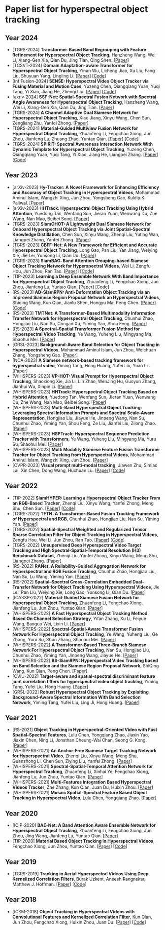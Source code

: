 # Paper list for hyperspectral object tracking

## Year 2024
* [TGRS-2024] **Transformer-Based Band Regrouping with Feature Refinement for Hyperspectral Object Tracking**, Hanzheng Wang, Wei Li, Xiang-Gen Xia, Qian Du, Jing Tian, Qing Shen.
  [[Paper](https://ieeexplore.ieee.org/abstract/document/10574881)]
* [TCSVT-2024] **Domain Adaptation-aware Transformer for Hyperspectral Object Tracking**, Yinan Wu, Licheng Jiao, Xu Liu, Fang Liu, Shuyuan Yang, Lingling Li.
  [[Paper](https://ieeexplore.ieee.org/abstract/document/10491347)]
  [[Code](https://github.com/LianYi233/Trans-DAT)]
* [Inf Fusion-2024] **SENSE: Hyperspectral Video Object Tracker via Fusing Material and Motion Cues**, Yuzeng Chen, Qiangqiang Yuan, Yuqi Tang, Yi Xiao, Jiang He, Zhenqi Liu.
  [[Paper](https://www.sciencedirect.com/science/article/pii/S1566253524001738)]
  [[Code](https://github.com/YZCU/SENSE)]
* [axriv-2024] **SSF-Net: Spatial-Spectral Fusion Network with Spectral Angle Awareness for Hyperspectral Object Tracking**, Hanzheng Wang, Wei Li, Xiang-Gen Xia, Qian Du, Jing Tian.
  [[Paper](https://arxiv.org/pdf/2403.05852.pdf)]
* [TGRS-2024] **A Channel Adaptive Dual Siamese Network for Hyperspectral Object Tracking**, Xiao Jiang, Xinyu Wang, Chen Sun, Zengliang Zhu, Yanfei Zhong.
  [[Paper](https://ieeexplore.ieee.org/abstract/document/10474033)]
* [TGRS-2024] **Material-Guided Multiview Fusion Network for Hyperspectral Object Tracking**, Zhuanfeng Li, Fengchao Xiong, Jun Zhou, Jianfeng Lu, Zhuang Zhao, Yuntao Qian.
  [[Paper](https://ieeexplore.ieee.org/abstract/document/10438474)]
  [[Code](https://github.com/hscv/MMF-Net)]
* [TGRS-2024] **SPIRIT: Spectral Awareness Interaction Network With Dynamic Template for Hyperspectral Object Tracking**, Yuzeng Chen, Qiangqiang Yuan, Yuqi Tang, Yi Xiao, Jiang He, Liangpei Zhang.
  [[Paper](https://ieeexplore.ieee.org/abstract/document/10375560)]
  [[Code](https://github.com/YZCU/SPIRIT)]

## Year 2023
* [arXiv-2023] **Hy-Tracker: A Novel Framework for Enhancing Efficiency and Accuracy of Object Tracking in Hyperspectral Videos**, Mohammad Aminul Islam, Wangzhi Xing, Jun Zhou, Yongsheng Gao, Kuldip K. Paliwal.
  [[Paper](https://browse.arxiv.org/pdf/2311.18199.pdf)]
* [arXiv-2023] **HHTrack: Hyperspectral Object Tracking Using Hybrid Attention**, Yuedong Tan, Wenfang Sun, Jieran Yuan, Wenwang Du, Zhe Wang, Nan Mao, Beibei Song.
  [[Paper](https://browse.arxiv.org/pdf/2308.07016.pdf)]
* [TGRS-2023] **SiamOHOT: A Lightweight Dual Siamese Network for Onboard Hyperspectral Object Tracking via Joint Spatial–Spectral Knowledge Distillation**, Chen Sun, Xinyu Wang, Zhenqi Liu, Yuting Wan, Liangpei Zhang, Yanfei Zhong.
  [[Paper](https://ieeexplore.ieee.org/abstract/document/10225562)]
* [TGRS-2023] **CBFF-Net: A New Framework for Efficient and Accurate Hyperspectral Object Tracking**, Long Gao, Pan Liu, Yan Jiang, Weiying Xie, Jie Lei, Yunsong Li, Qian Du.
  [[Paper](https://ieeexplore.ieee.org/abstract/document/10061231)]
* [TGRS-2023] **SiamBAG: Band Attention Grouping-based Siamese Object Tracking Network for Hyperspectral Videos**, Wei Li, Zengfu Hou, Jun Zhou, Ran Tao.
  [[Paper](https://ieeexplore.ieee.org/abstract/document/10149343)]
  [[Code](https://github.com/zephyrhours/Hyperspectral-Object-Tracking-SiamBAG)]
* [TIP-2023] **Learning a Deep Ensemble Network With Band Importance for Hyperspectral Object Tracking**, Zhuanfeng Li, Fengchao Xiong, Jun Zhou, Jianfeng Lu, Yuntao Qian.
  [[Paper](https://ieeexplore.ieee.org/abstract/document/10128966)]
  [[Code](https://github.com/hscv/SEE-Net)]
* [RS-2023] **AD-SiamRPN: Anti-Deformation Object Tracking via an Improved Siamese Region Proposal Network on Hyperspectral Videos**, Shiqing Wang, Kun Qian, Jianlu Shen, Hongyu Ma, Peng Chen.
  [[Paper](https://www.mdpi.com/2072-4292/15/7/1731)]
  [[Code](https://github.com/yusenwsq/AD-SiamRPN)]
* [RS-2023] **TMTNet: A Transformer-Based Multimodality Information Transfer Network for Hyperspectral Object Tracking**, Chunhui Zhao, Hongjiao Liu, Nan Su, Congan Xu, Yiming Yan, Shou Feng.
  [[Paper](https://www.mdpi.com/2072-4292/15/4/1107)]
* [RS-2023] **A Spectral–Spatial Transformer Fusion Method for Hyperspectral Video Tracking**, Ye Wang, Yuheng Liu, Mingyang Ma, Shaohui Mei.
  [[Paper](https://www.mdpi.com/2072-4292/15/7/1735)]
* [GRSL-2023] **Background-Aware Band Selection for Object Tracking in Hyperspectral Videos**, Mohammad Aminul Islam, Jun Zhou, Weichuan Zhang, Yongsheng Gao.
  [[Paper](https://ieeexplore.ieee.org/abstract/document/10288536)]
* [NCA-2023] **A Siamese network-based tracking framework for hyperspectral video**, Yiming Tang, Hong Huang, Yufei Liu, Yuan Li .
  [[Paper](https://link.springer.com/article/10.1007/s00521-022-07712-5)]
* [WHISPERS-2023] **VP-HOT: Visual Prompt for Hyperspectral Object Tracking**, Shaoxiong Xie, Jia Li, Lin Zhao, WenJing Hu, Guoyun Zhang, Jianhui Wu, Xinpin Li.
  [[Paper](https://ieeexplore.ieee.org/document/10431061)]
* [WHISPERS-2023] **HHTrack: Hyperspectral Object Tracking Based on Hybrid Attention**, Yuedong Tan, Wenfang Sun, Jieran Yuan, Wenwang Du, Zhe Wang, Nan Mao, Beibei Song.
  [[Paper](https://ieeexplore.ieee.org/document/10431060)]
* [WHISPERS-2023] **Multi-Band Hyperspectral Object Tracking: Leveraging Spectral Information Prompts and Spectral Scale-Aware Representation**, Hongjiao Liu, Jiayue He, Jinpeng Wang, Nan Su, Chunhui Zhao, Yiming Yan, Shou Feng, Ze Liu, Jianfei Liu, Zilong Zhao.
  [[Paper](https://ieeexplore.ieee.org/document/10431304)]
* [WHISPERS-2023] **HSPTrack: Hyperspectral Sequence Prediction Tracker with Transformers**, Ye Wang, Yuheng Liu, Mingyang Ma, Yuru Su, Shaohui Mei.
  [[Paper](https://ieeexplore.ieee.org/document/10431033)]
* [WHISPERS-2023] **Multi Modality Siamese Feature Fusion Transformer Tracker for Object Tracking from Hyperspectral Videos**, Mohammad Aminul Islam, Wangzhi Xing, Jun Zhou.
  [[Paper](https://ieeexplore.ieee.org/document/10430985)]
* [CVPR-2023] **Visual prompt multi-modal tracking**, Jiawen Zhu, Simiao Lai, Xin Chen, Dong Wang, Huchuan Lu.
  [[Paper](https://openaccess.thecvf.com/content/CVPR2023/html/Zhu_Visual_Prompt_Multi-Modal_Tracking_CVPR_2023_paper.html)]
  [[Code](https://github.com/laisimiao/ViPT_HOT2023)]

## Year 2022
* [TIP-2022] **SiamHYPER: Learning a Hyperspectral Object Tracker From an RGB-Based Tracker**, Zhenqi Liu, Xinyu Wang, Yanfei Zhong, Meng Shu, Chen Sun.
  [[Paper](https://ieeexplore.ieee.org/abstract/document/9933370)]
  [[Code](https://github.com/zhenliuzhenqi/HOT)]
* [TGRS-2022] **TFTN: A Transformer-Based Fusion Tracking Framework of Hyperspectral and RGB**, Chunhui Zhao, Hongjiao Liu, Nan Su, Yiming Yan.
  [[Paper](https://ieeexplore.ieee.org/abstract/document/9924197)]
* [TGRS-2022] **Spatial–Spectral Weighted and Regularized Tensor Sparse Correlation Filter for Object Tracking in Hyperspectral Videos**, Zengfu Hou, Wei Li, Jun Zhou, Ran Tao.
  [[Paper](https://ieeexplore.ieee.org/abstract/document/9924160)]
  [[Code](https://github.com/zephyrhours/Hyperspectral-Object-Tracking-TSCFW)]
* [TGRS-2022] **Unsupervised Deep Hyperspectral Video Target Tracking and High Spectral-Spatial-Temporal Resolution (H3) Benchmark Dataset**, Zhenqi Liu, Yanfei Zhong, Xinyu Wang, Meng Shu, Liangpei Zhang.
  [[Paper](https://ieeexplore.ieee.org/abstract/document/9625660)]
* [RS-2022] **RANet: A Reliability-Guided Aggregation Network for Hyperspectral and RGB Fusion Tracking**, Chunhui Zhao, Hongjiao Liu, Nan Su, Lu Wang, Yiming Yan.
  [[Paper](https://www.mdpi.com/2072-4292/14/12/2765)]
* [RS-2022] **Spatial–Spectral Cross-Correlation Embedded Dual-Transfer Network for Object Tracking Using Hyperspectral Videos**, Jie Lei, Pan Liu, Weiying Xie, Long Gao, Yunsong Li, Qian Du.
  [[Paper](https://www.mdpi.com/2072-4292/14/15/3512)]
* [ICASSP-2022] **Material-Guided Siamese Fusion Network for Hyperspectral Object Tracking**, Zhuanfeng Li, Fengchao Xiong, Jianfeng Lu, Jun Zhou, Yuntao Qian.
  [[Paper](https://ieeexplore.ieee.org/abstract/document/9746089)]
* [WHISPERS-2022] **A Fast Hyperspectral Object Tracking Method Based On Channel Selection Strategy**, Yifan Zhang, Xu Li, Feiyue Wang, Baoguo Wei, Lixin Li.
  [[Paper](https://ieeexplore.ieee.org/abstract/document/9955094)]
* [WHISPERS-2022] **Spectral-Spatial-Aware Transformer Fusion Network For Hyperspectral Object Tracking**, Ye Wang, Yuheng Liu, Ge Zhang, Yuru Su, Shun Zhang, Shaohui Mei.
  [[Paper](https://ieeexplore.ieee.org/abstract/document/9955100)]
* [WHISPERS-2022] **A Transformer-Based Three-Branch Siamese Network For Hyperspectral Object Tracking**, Nan Su, Hongjiao Liu, Chunhui Zhao, Yiming Yan, Jinpeng Wang, Jiayue He.
  [[Paper](https://ieeexplore.ieee.org/abstract/document/9955082)]
* [WHISPERS-2022] **BS-SiamRPN: Hyperspectral Video Tracking based on Band Selection and the Siamese Region Proposal Network**, ShiQing Wang, Kun Qian, Peng Chen.
  [[Paper](https://ieeexplore.ieee.org/abstract/document/9955025)]
* [CVIU-2022] **Target-aware and spatial-spectral discriminant feature joint correlation filters for hyperspectral video object tracking**, Yiming Tang, Yufei Liu, Hong Huang.
  [[Paper](https://www.sciencedirect.com/science/article/abs/pii/S1077314222001151)]
* [GRSL-2022] **Robust Hyperspectral Object Tracking by Exploiting Background-Aware Spectral Information With Band Selection Network**, Yiming Tang, Yufei Liu, Ling Ji, Hong Huang.
  [[Paper](https://ieeexplore.ieee.org/abstract/document/9868064)]

## Year 2021
* [RS-2021] **Object Tracking in Hyperspectral-Oriented Video with Fast Spatial-Spectral Features**, Lulu Chen, Yongqiang Zhao, Jiaxin Yao, Jiaxin Chen, Ning Li, Jonathan Cheung-Wai Chan, Seong G. Kong.
  [[Paper](https://www.mdpi.com/2072-4292/13/10/1922)]
* [WHISPERS-2021] **An Anchor-Free Siamese Target Tracking Network for Hyperspectral Video**, Zhenqi Liu, Xinyu Wang, Meng Shu, Guanzhong Li, Chen Sun, Ziying Liu, Yanfei Zhong.
  [[Paper](https://ieeexplore.ieee.org/abstract/document/9483958)]
* [WHISPERS-2021] **Spectral-Spatial-Temporal Attention Network for Hyperspectral Tracking**, Zhuanfeng Li, Xinhai Ye, Fengchao Xiong, Jianfeng Lu, Jun Zhou, Yuntao Qian.
  [[Paper](https://ieeexplore.ieee.org/document/9484032)]
* [WHISPERS-2021] **Multi-Features Integration Based Hyperspectral Videos Tracker**, Zhe Zhang, Kun Qian, Juan Du, Huixin Zhou.
  [[Paper](https://ieeexplore.ieee.org/abstract/document/9484029)]
* [WHISPERS-2021] **Mosaic Spatial-Spectral Feature Based Object Tracking in Hyperspectral Video**, Lulu Chen, Yongqiang Zhao.
  [[Paper](https://www.ieee-whispers.com/wp-content/uploads/2021/03/WHISPERS_2021_paper_54.pdf)]

## Year 2020
* [ICIP-2020] **BAE-Net: A Band Attention Aware Ensemble Network for Hyperspectral Object Tracking**, Zhuanfeng Li, Fengchao Xiong, Jun Zhou, Jing Wang, Jianfeng Lu, Yuntao Qian.
  [[Paper](https://ieeexplore.ieee.org/abstract/document/9191105)]
* [TIP-2020] **Material Based Object Tracking in Hyperspectral Videos**, Fengchao Xiong, Jun Zhou, Yuntao Qian.
  [[Paper](https://ieeexplore.ieee.org/abstract/document/8960632)]
  [[Code](https://www.xiongfuli.com/cv/code/MHT_release.zip)]

## Year 2019
* [TGRS-2019] **Tracking in Aerial Hyperspectral Videos Using Deep Kernelized Correlation Filters**, Burak Uzkent, Aneesh Rangnekar, Matthew J. Hoffman.
  [[Paper](https://ieeexplore.ieee.org/abstract/document/8435971/)]
  [[Code](https://github.com/uzkent/HKCF_Tracker)]

## Year 2018
* [ICSM-2018] **Object Tracking in Hyperspectral Videos with Convolutional Features and Kernelized Correlation Filter**, Kun Qian, Jun Zhou, Fengchao Xiong, Huixin Zhou, Juan Du.
  [[Paper](https://link.springer.com/chapter/10.1007/978-3-030-04375-9_26)]
  [[Code](https://www.xiongfuli.com/cv/code/ICSM.zip)]

  

